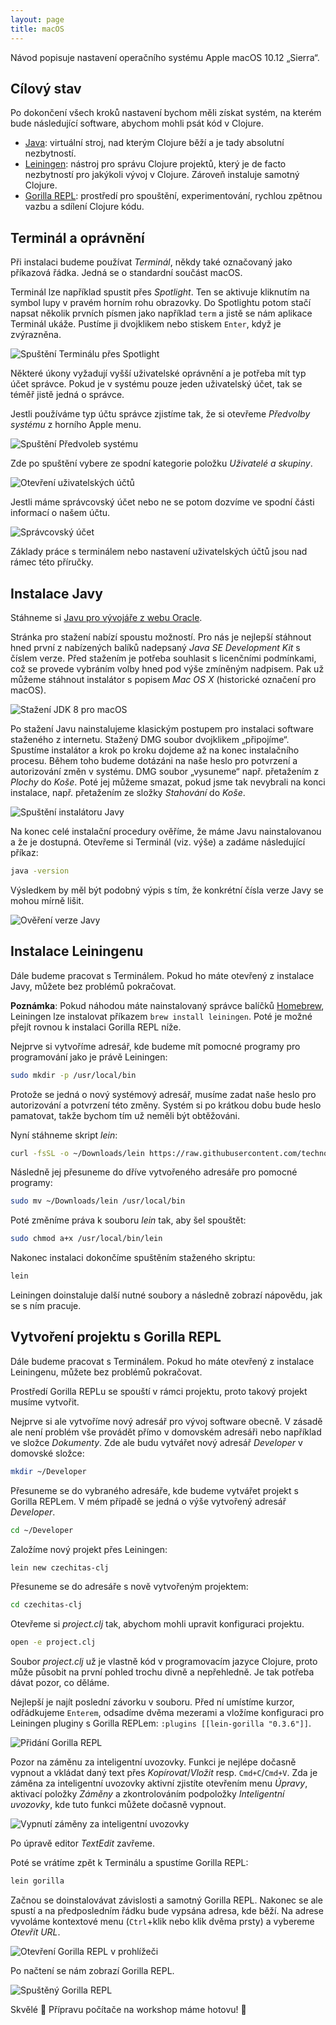 ```yaml
---
layout: page
title: macOS
---
```

Návod popisuje nastavení operačního systému Apple macOS 10.12 „Sierra“.

## Cílový stav

Po dokončení všech kroků nastavení bychom měli získat systém, na kterém bude následující software, abychom mohli psát kód v Clojure.

- [Java](https://java.com/): virtuální stroj, nad kterým Clojure běží a je tady absolutní nezbytností.
- [Leiningen](https://leiningen.org/): nástroj pro správu Clojure projektů, který je de facto nezbytností pro jakýkoli vývoj v Clojure. Zároveň instaluje samotný Clojure.
- [Gorilla REPL](http://gorilla-repl.org/index.html): prostředí pro spouštění, experimentování, rychlou zpětnou vazbu a sdílení Clojure kódu.


## Terminál a oprávnění

Při instalaci budeme používat *Terminál*, někdy také označovaný jako příkazová řádka. Jedná se o standardní součást macOS.

Terminál lze například spustit přes *Spotlight*. Ten se aktivuje kliknutím na symbol lupy v pravém horním rohu obrazovky. Do Spotlightu potom stačí napsat několik prvních písmen jako například `term` a jistě se nám aplikace Terminál ukáže. Pustíme ji dvojklikem nebo stiskem `Enter`, když je zvýrazněna.

![Spuštění Terminálu přes Spotlight](images/macos/launch-terminal.png)

Některé úkony vyžadují vyšší uživatelské oprávnění a je potřeba mít typ účet správce. Pokud je v systému pouze jeden uživatelský účet, tak se téměř jistě jedná o správce.

Jestli používáme typ účtu správce zjistíme tak, že si otevřeme *Předvolby systému* z horního Apple menu.

![Spuštění Předvoleb systému](images/macos/launch-system-preferences.png)

Zde po spuštění vybere ze spodní kategorie položku *Uživatelé a skupiny*.

![Otevření uživatelských účtů](images/macos/open-users-groups.png)

Jestli máme správcovský účet nebo ne se potom dozvíme ve spodní části informací o našem účtu.

![Správcovský účet](images/macos/administrator-account.png)

Základy práce s terminálem nebo nastavení uživatelských účtů jsou nad rámec této příručky.

## Instalace Javy

Stáhneme si [Javu pro vývojáře z webu Oracle](http://www.oracle.com/technetwork/java/javase/downloads/jdk8-downloads-2133151.html).

Stránka pro stažení nabízí spoustu možností. Pro nás je nejlepší stáhnout hned první z nabízených balíků nadepsaný *Java SE Development Kit* s číslem verze. Před stažením je potřeba souhlasit s licenčními podmínkami, což se provede vybráním volby hned pod výše zmíněným nadpisem. Pak už můžeme stáhnout instalátor s popisem *Mac OS X* (historické označení pro macOS).

![Stažení JDK 8 pro macOS](images/macos/download-java.png)

Po stažení Javu nainstalujeme klasickým postupem pro instalaci software staženého z internetu. Stažený DMG soubor dvojklikem „připojíme“. Spustíme instalátor a krok po kroku dojdeme až na konec instalačního procesu. Během toho budeme dotázáni na naše heslo pro potvrzení a autorizování změn v systému. DMG soubor „vysuneme“ např. přetažením z *Plochy* do *Koše*. Poté jej můžeme smazat, pokud jsme tak nevybrali na konci instalace, např. přetažením ze složky *Stahování* do *Koše*.

![Spuštění instalátoru Javy](images/macos/install-java.png)

Na konec celé instalační procedury ověříme, že máme Javu nainstalovanou a že je dostupná. Otevřeme si Terminál (viz. výše) a zadáme následující příkaz:

```bash
java -version
```

Výsledkem by měl být podobný výpis s tím, že konkrétní čísla verze Javy se mohou mírně lišit.

![Ověření verze Javy](images/macos/verify-java.png)


## Instalace Leiningenu

Dále budeme pracovat s Terminálem. Pokud ho máte otevřený z instalace Javy, můžete bez problémů pokračovat.

**Poznámka**: Pokud náhodou máte nainstalovaný správce balíčků [Homebrew](http://brew.sh), Leiningen lze instalovat příkazem `brew install leiningen`. Poté je možné přejít rovnou k instalaci Gorilla REPL níže.

Nejprve si vytvoříme adresář, kde budeme mít pomocné programy pro programování jako je právě Leiningen:

```bash
sudo mkdir -p /usr/local/bin
```

Protože se jedná o nový systémový adresář, musíme zadat naše heslo pro autorizování a potvrzení této změny. Systém si po krátkou dobu bude heslo pamatovat, takže bychom tím už neměli být obtěžováni.

Nyní stáhneme skript *lein*:

```bash
curl -fsSL -o ~/Downloads/lein https://raw.githubusercontent.com/technomancy/leiningen/stable/bin/lein
```

Následně jej přesuneme do dříve vytvořeného adresáře pro pomocné programy:

```bash
sudo mv ~/Downloads/lein /usr/local/bin
```

Poté změníme práva k souboru *lein* tak, aby šel spouštět:

```bash
sudo chmod a+x /usr/local/bin/lein
```

Nakonec instalaci dokončíme spuštěním staženého skriptu:

```bash
lein
```

Leiningen doinstaluje další nutné soubory a následně zobrazí nápovědu, jak se s ním pracuje.


## Vytvoření projektu s Gorilla REPL

Dále budeme pracovat s Terminálem. Pokud ho máte otevřený z instalace Leiningenu, můžete bez problémů pokračovat.

Prostředí Gorilla REPLu se spouští v rámci projektu, proto takový projekt musíme vytvořit.

Nejprve si ale vytvoříme nový adresář pro vývoj software obecně. V zásadě ale není problém vše provádět přímo v domovském adresáři nebo například ve složce *Dokumenty*. Zde ale budu vytvářet nový adresář *Developer* v domovské složce:

```bash
mkdir ~/Developer
```

Přesuneme se do vybraného adresáře, kde budeme vytvářet projekt s Gorilla REPLem. V mém případě se jedná o výše vytvořený adresář *Developer*.

```bash
cd ~/Developer
```

Založíme nový projekt přes Leiningen:

```bash
lein new czechitas-clj
```

Přesuneme se do adresáře s nově vytvořeným projektem:

```bash
cd czechitas-clj
```

Otevřeme si *project.clj* tak, abychom mohli upravit konfiguraci projektu.

```bash
open -e project.clj
```

Soubor *project.clj* už je vlastně kód v programovacím jazyce Clojure, proto může působit na první pohled trochu divně a nepřehledně. Je tak potřeba dávat pozor, co děláme.

Nejlepší je najít poslední závorku v souboru. Před ní umístíme kurzor, odřádkujeme `Enterem`, odsadíme dvěma mezerami a vložíme konfiguraci pro Leiningen pluginy s Gorilla REPLem: `:plugins [[lein-gorilla "0.3.6"]]`. 

![Přidání Gorilla REPL](images/macos/gorilla-plugin.png)

Pozor na záměnu za inteligentní uvozovky. Funkci je nejlépe dočasně vypnout a vkládat daný text přes *Kopírovat*/*Vložit* resp. `Cmd+C`/`Cmd+V`. Zda je záměna  za inteligentní uvozovky aktivní zjistíte otevřením menu *Úpravy*, aktivací položky *Záměny* a zkontrolováním podpoložky *Inteligentní uvozovky*, kde tuto funkci můžete dočasně vypnout.

![Vypnutí záměny za inteligentní uvozovky](images/macos/uncheck-smart-quotes.png)

Po úpravě editor *TextEdit* zavřeme.

Poté se vrátíme zpět k Terminálu a spustíme Gorilla REPL:

```bash
lein gorilla
```

 Začnou se doinstalovávat závislosti a samotný Gorilla REPL. Nakonec se ale spustí a na předposledním řádku bude vypsána adresa, kde běží. Na adrese vyvoláme kontextové menu (`Ctrl`+klik nebo klik dvěma prsty) a vybereme *Otevřít URL*.
 
![Otevření Gorilla REPL v prohlížeči](images/macos/launch-gorilla.png)

Po načtení se nám zobrazí Gorilla REPL.

![Spuštěný Gorilla REPL](images/macos/loaded-gorilla.png)

Skvělé 🙌 Přípravu počítače na workshop máme hotovu! 💪
